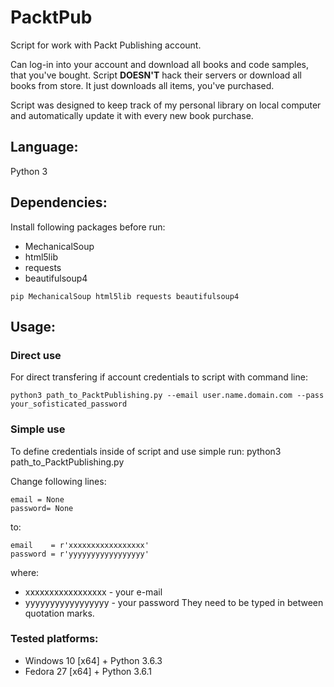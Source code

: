 # PacktPub

Script for work with Packt Publishing account.

Can log-in into your account and download all books and code samples, that you've bought.
Script **DOESN'T** hack their servers or download all books from store. It just downloads all items, you've purchased.

Script was designed to keep track of my personal library on local computer and automatically update it with every new book purchase.

## Language:
Python 3

## Dependencies:
Install following packages before run: 
* MechanicalSoup
* html5lib
* requests
* beautifulsoup4
```
pip MechanicalSoup html5lib requests beautifulsoup4
```
## Usage:

### Direct use
For direct transfering if account credentials to script with command line:
```
python3 path_to_PacktPublishing.py --email user.name.domain.com --pass your_sofisticated_password
```
### Simple use
To define credentials inside of script and use simple run:
python3 path_to_PacktPublishing.py

Change following lines:
```
email = None
password= None
```
to:
```
email    = r'xxxxxxxxxxxxxxxxx'
password = r'yyyyyyyyyyyyyyyyy'
```
where:
- xxxxxxxxxxxxxxxxx - your e-mail
- yyyyyyyyyyyyyyyyy - your password
They need to be typed in between quotation marks.

### Tested platforms:
- Windows 10 [x64] + Python 3.6.3
- Fedora 27 [x64] + Python 3.6.1